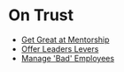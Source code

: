 # On Trust

- [Get Great at Mentorship](/blog/leader/Get_Great_At_Mentorship/)
- [Offer Leaders Levers](/blog/leader/Offer_Leaders_Levers/)
- [Manage 'Bad' Employees](/blog/leader/On_Bad_Employees/)
